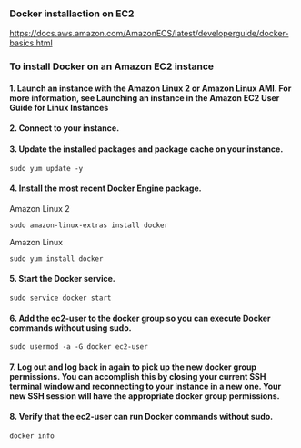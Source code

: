 ### Docker installaction on EC2
https://docs.aws.amazon.com/AmazonECS/latest/developerguide/docker-basics.html

### To install Docker on an Amazon EC2 instance

#### 1. Launch an instance with the Amazon Linux 2 or Amazon Linux AMI. For more information, see Launching an instance in the Amazon EC2 User Guide for Linux Instances

#### 2. Connect to your instance.

#### 3. Update the installed packages and package cache on your instance.
```console
sudo yum update -y
```
#### 4. Install the most recent Docker Engine package. 

Amazon Linux 2
```console
sudo amazon-linux-extras install docker
```

Amazon Linux
```
sudo yum install docker
```

#### 5. Start the Docker service.
```
sudo service docker start
```

#### 6. Add the ec2-user to the docker group so you can execute Docker commands without using sudo.
```
sudo usermod -a -G docker ec2-user
```

#### 7. Log out and log back in again to pick up the new docker group permissions. You can accomplish this by closing your current SSH terminal window and reconnecting to your instance in a new one. Your new SSH session will have the appropriate docker group permissions.

#### 8. Verify that the ec2-user can run Docker commands without sudo.
```
docker info
```
